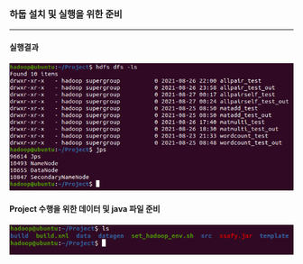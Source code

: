 ### 하둡 설치 및 실행을 위한 준비

---



#### 실행결과

![hadoop환경설정](./img/hadoop환경설정.PNG)



#### Project 수행을 위한 데이터 및 java 파일 준비

![hadoop환경설정2](./img/hadoop환경설정2.PNG)

